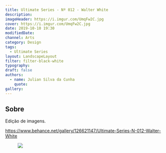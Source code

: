 ```yaml
---
title: Ultimate Series - Nº 012 - Walter White
description:
imageHeader: https://i.imgur.com/UmqFw2C.jpg
cover: https://i.imgur.com/UmqFw2C.jpg
date: 2019-10-10 19:30
modifiedDate:
channel: Arts
category: Design
tags:
  - Ultimate Series
layout: LandscapeLayout
filter: filter-black-white
typography:
draft: false
authors:
  - name: Julian Silva da Cunha
    quote:
gallery:
---
```


## Sobre

Edição de imagens.

https://www.behance.net/gallery/126621147/Ultimate-Series-N-012-Walter-White

<figure>
<img src="https://i.imgur.com/UmqFw2C.jpg" className="max-w-none mx-auto block"/>
</figure>
